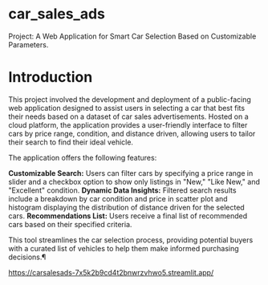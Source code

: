 # car_sales_ads
Project: A Web Application for Smart Car Selection Based on Customizable Parameters.
# Introduction
This project involved the development and deployment of a public-facing web application designed to assist users in selecting a car that best fits their needs based on a dataset of car sales advertisements. Hosted on a cloud platform, the application provides a user-friendly interface to filter cars by price range, condition, and distance driven, allowing users to tailor their search to find their ideal vehicle.

The application offers the following features:

**Customizable Search:** Users can filter cars by specifying a price range in slider and a checkbox option to show only listings in "New," "Like New," and "Excellent" condition.
**Dynamic Data Insights:** Filtered search results include a breakdown by car condition and price in scatter plot and histogram displaying the distribution of distance driven for the selected cars.
**Recommendations List:** Users receive a final list of recommended cars based on their specified criteria.

This tool streamlines the car selection process, providing potential buyers with a curated list of vehicles to help them make informed purchasing decisions.¶

https://carsalesads-7x5k2b9cd4t2bnwrzvhwo5.streamlit.app/  